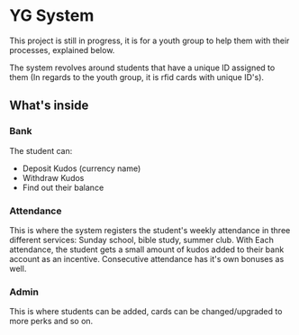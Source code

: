 # YG System

This project is still in progress, it is for a youth group to help them with their processes, explained below.

The system revolves around students that have a unique ID assigned to them (In regards to the youth group, it is rfid cards with unique ID's).

## What's inside
### Bank
The student can:
- Deposit Kudos (currency name)
- Withdraw Kudos
- Find out their balance

### Attendance
This is where the system registers the student's weekly attendance in three different services: Sunday school, bible study, summer club.
With Each attendance, the student gets a small amount of kudos added to their bank account as an incentive. Consecutive attendance has it's own bonuses as well.

### Admin
This is where students can be added, cards can be changed/upgraded to more perks and so on.
